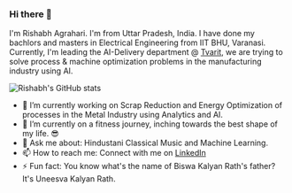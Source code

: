 ### Hi there 👋

I'm Rishabh Agrahari. I'm from Uttar Pradesh, India. I have done my bachlors and masters in Electrical Engineering from IIT BHU, Varanasi. Currently, I'm leading the AI-Delivery department @ [Tvarit](https://www.tvarit.com/), we are trying to solve process & machine optimization problems in the manufacturing industry using AI. 

![Rishabh's GitHub stats](https://github-readme-stats.vercel.app/api?username=pyaf&show_icons=true&theme=tokyonight&count_private=true&include_all_commits=true)


- 🔭 I’m currently working on Scrap Reduction and Energy Optimization of processes in the Metal Industry using Analytics and AI.
- 🌱 I’m currently on a fitness journey, inching towards the best shape of my life. 😎 
- 💬 Ask me about: Hindustani Classical Music and Machine Learning.
- 📫 How to reach me: Connect with me on [LinkedIn](https://www.linkedin.com/in/rishabh-agrahari)
- ⚡ Fun fact: You know what's the name of Biswa Kalyan Rath's father? It's Uneesva Kalyan Rath.
